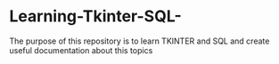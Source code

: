 # Learning-Tkinter-SQL-
The purpose of this repository is to learn TKINTER and SQL and create useful documentation about this topics 
